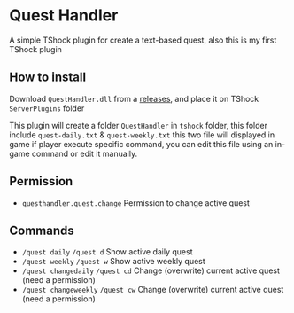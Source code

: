 # Quest Handler
A simple TShock plugin for create a text-based quest, also this is my first TShock plugin

## How to install
Download `QuestHandler.dll` from a [releases](https://github.com/munukhu/QuestHandler/releases), and place it on TShock `ServerPlugins` folder

This plugin will create a folder `QuestHandler` in `tshock` folder, this folder include `quest-daily.txt` & `quest-weekly.txt` this two file will displayed in game if player execute specific command, you can edit this file using an in-game command or edit it manually.

## Permission
- `questhandler.quest.change` Permission to change active quest

## Commands
- `/quest daily` `/quest d`  Show active daily quest
- `/quest weekly` `/quest w` Show active weekly quest
- `/quest changedaily` `/quest cd` Change (overwrite) current active quest (need a permission)
- `/quest changeweekly` `/quest cw` Change (overwrite) current active quest (need a permission)